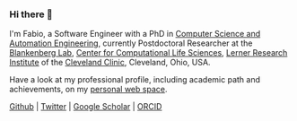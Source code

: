 ### Hi there 👋

I'm Fabio, a Software Engineer with a PhD in [Computer Science and Automation Engineering](http://phd.dia.uniroma3.it/), currently Postdoctoral Researcher at the [Blankenberg Lab](https://www.lerner.ccf.org/gmi/blankenberg/), [Center for Computational Life Sciences](https://my.clevelandclinic.org/research/computational-life-sciences), [Lerner Research Institute](https://www.lerner.ccf.org/) of the [Cleveland Clinic](https://my.clevelandclinic.org/), Cleveland, Ohio, USA.

Have a look at my professional profile, including academic path and achievements, on my [personal web space](https://cumbof.github.io/).

[Github](https://github.com/cumbof) | [Twitter](https://twitter.com/cumbofabio) | [Google Scholar](https://scholar.google.com/citations?user=DJWJY7EAAAAJ&hl=en) | [ORCID](https://orcid.org/0000-0003-2920-5838)
